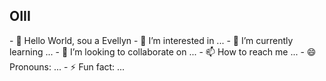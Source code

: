 <h2>OIII</h2>
- 👋 Hello World, sou a Evellyn 
- 👀 I’m interested in ...
- 🌱 I’m currently learning ...
- 💞️ I’m looking to collaborate on ...
- 📫 How to reach me ...
- 😄 Pronouns: ...
- ⚡ Fun fact: ...

<!---
EvyMih/EvyMih is a ✨ special ✨ repository because its `README.md` (this file) appears on your GitHub profile.
You can click the Preview link to take a look at your changes.
--->
